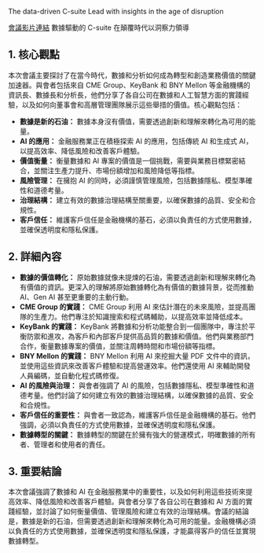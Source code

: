 The data-driven C-suite Lead with insights in the age of disruption

[會議影片連結](https://www.youtube.com/watch?v=eZgGqVMQKs8)
數據驅動的 C-suite 在顛覆時代以洞察力領導

## 1. 核心觀點

本次會議主要探討了在當今時代，數據和分析如何成為轉型和創造業務價值的關鍵加速器。與會者包括來自 CME Group、KeyBank 和 BNY Mellon 等金融機構的資訊長、數據長和分析長，他們分享了各自公司在數據和人工智慧方面的實踐經驗，以及如何向董事會和高層管理團隊展示這些舉措的價值。核心觀點包括：

*   **數據是新的石油：** 數據本身沒有價值，需要透過創新和理解來轉化為可用的能量。
*   **AI 的應用：** 金融服務業正在積極探索 AI 的應用，包括傳統 AI 和生成式 AI，以提高效率、降低風險和改善客戶體驗。
*   **價值衡量：** 衡量數據和 AI 專案的價值是一個挑戰，需要與業務目標緊密結合，並關注生產力提升、市場份額增加和風險降低等指標。
*   **風險管理：** 在擁抱 AI 的同時，必須謹慎管理風險，包括數據隱私、模型準確性和道德考量。
*   **治理結構：** 建立有效的數據治理結構至關重要，以確保數據的品質、安全和合規性。
*   **客戶信任：** 維護客戶信任是金融機構的基石，必須以負責任的方式使用數據，並確保透明度和隱私保護。

## 2. 詳細內容

*   **數據的價值轉化：** 原始數據就像未提煉的石油，需要透過創新和理解來轉化為有價值的資訊。更深入的理解將原始數據轉化為有價值的數據背景，從而推動 AI、Gen AI 甚至更重要的主動行動。
*   **CME Group 的實踐：** CME Group 利用 AI 來估計潛在的未來風險，並提高團隊的生產力。他們專注於知識搜索和程式碼輔助，以提高效率並降低成本。
*   **KeyBank 的實踐：** KeyBank 將數據和分析功能整合到一個團隊中，專注於平衡防禦和進攻，為客戶和內部客戶提供高品質的數據和價值。他們與業務部門合作，衡量數據專案的價值，並關注周轉時間和市場份額等指標。
*   **BNY Mellon 的實踐：** BNY Mellon 利用 AI 來挖掘大量 PDF 文件中的資訊，並使用這些資訊來改善客戶體驗和提高營運效率。他們還使用 AI 來輔助開發人員編碼，並自動化程式碼修復。
*   **AI 的風險與治理：** 與會者強調了 AI 的風險，包括數據隱私、模型準確性和道德考量。他們討論了如何建立有效的數據治理結構，以確保數據的品質、安全和合規性。
*   **客戶信任的重要性：** 與會者一致認為，維護客戶信任是金融機構的基石。他們強調，必須以負責任的方式使用數據，並確保透明度和隱私保護。
*   **數據轉型的關鍵：** 數據轉型的關鍵在於擁有強大的營運模式，明確數據的所有者、管理者和使用者的責任。

## 3. 重要結論

本次會議強調了數據和 AI 在金融服務業中的重要性，以及如何利用這些技術來提高效率、降低風險和改善客戶體驗。與會者分享了各自公司在數據和 AI 方面的實踐經驗，並討論了如何衡量價值、管理風險和建立有效的治理結構。會議的結論是，數據是新的石油，但需要透過創新和理解來轉化為可用的能量。金融機構必須以負責任的方式使用數據，並確保透明度和隱私保護，才能贏得客戶的信任並實現數據轉型。
